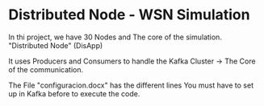 Distributed Node - WSN Simulation
===============================

In thi project, we have 30 Nodes and The core of the simulation. "Distributed Node" (DisApp)

It uses Producers and Consumers to handle the Kafka Cluster -> The Core of the communication. 

The File "configuracion.docx" has the different lines You must have to set up in Kafka before to execute the code. 
